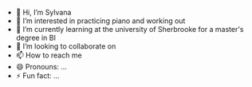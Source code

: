 - 👋 Hi, I’m Sylvana 
- 👀 I’m interested in practicing piano and working out
- 🌱 I’m currently learning at the university of Sherbrooke for a master's degree in BI
- 💞️ I’m looking to collaborate on 
- 📫 How to reach me 
- 😄 Pronouns: ...
- ⚡ Fun fact: ...

<!---
Sylvana06/Sylvana06 is a ✨ special ✨ repository because its `README.md` (this file) appears on your GitHub profile.
You can click the Preview link to take a look at your changes.
--->
